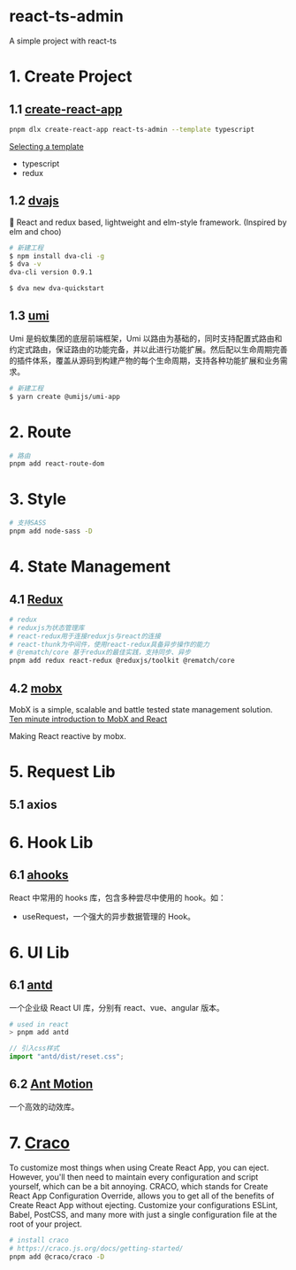 # react-ts-admin

A simple project with react-ts

# 1. Create Project

## 1.1 [create-react-app](https://create-react-app.dev/docs/getting-started)

```bash
pnpm dlx create-react-app react-ts-admin --template typescript
```

[Selecting a template](https://create-react-app.dev/docs/getting-started#selecting-a-template)

- typescript
- redux

## 1.2 [dvajs](https://github.com/dvajs/dva)

🌱 React and redux based, lightweight and elm-style framework. (Inspired by elm and choo)

```bash
# 新建工程
$ npm install dva-cli -g
$ dva -v
dva-cli version 0.9.1

$ dva new dva-quickstart
```

## 1.3 [umi](https://v3.umijs.org/zh-CN/docs)

Umi 是蚂蚁集团的底层前端框架，Umi 以路由为基础的，同时支持配置式路由和约定式路由，保证路由的功能完备，并以此进行功能扩展。然后配以生命周期完善的插件体系，覆盖从源码到构建产物的每个生命周期，支持各种功能扩展和业务需求。

```bash
# 新建工程
$ yarn create @umijs/umi-app
```

# 2. Route

```bash
# 路由
pnpm add react-route-dom
```

# 3. Style

```bash
# 支持SASS
pnpm add node-sass -D
```

# 4. State Management

## 4.1 [Redux](https://cn.redux.js.org/introduction/getting-started/)

```bash
# redux
# reduxjs为状态管理库
# react-redux用于连接reduxjs与react的连接
# react-thunk为中间件，使用react-redux具备异步操作的能力
# @rematch/core 基于redux的最佳实践，支持同步、异步
pnpm add redux react-redux @reduxjs/toolkit @rematch/core
```

## 4.2 [mobx](https://www.mobxjs.com/)

MobX is a simple, scalable and battle tested state management solution. [Ten minute introduction to MobX and React](https://mobx.js.org/getting-started)

Making React reactive by mobx.

# 5. Request Lib

## 5.1 axios

# 6. Hook Lib

## 6.1 [ahooks](https://ahooks.js.org/zh-CN/hooks/use-request/index)

React 中常用的 hooks 库，包含多种尝尽中使用的 hook。如：

- useRequest，一个强大的异步数据管理的 Hook。

# 6. UI Lib

## 6.1 [antd](https://ant.design/components/overview-cn)

一个企业级 React UI 库，分别有 react、vue、angular 版本。

```bash
# used in react
> pnpm add antd
```

```ts
// 引入css样式
import "antd/dist/reset.css";
```

## 6.2 [Ant Motion](https://motion.ant.design/index-cn)

一个高效的动效库。

# 7. [Craco](https://craco.js.org/)

To customize most things when using Create React App, you can eject. However, you'll then need to maintain every configuration and script yourself, which can be a bit annoying. CRACO, which stands for Create React App Configuration Override, allows you to get all of the benefits of Create React App without ejecting. Customize your configurations ESLint, Babel, PostCSS, and many more with just a single configuration file at the root of your project.

```bash
# install craco
# https://craco.js.org/docs/getting-started/
pnpm add @craco/craco -D
```

